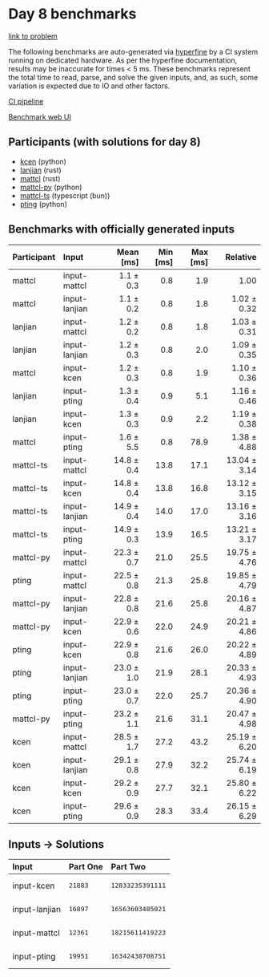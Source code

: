 # Day 8 benchmarks

[link to problem](https://adventofcode.com/2023/day/8)

The following benchmarks are auto-generated via
[hyperfine](https://github.com/sharkdp/hyperfine) by a CI system running on
dedicated hardware. As per the hyperfine documentation, results may be
inaccurate for times < 5 ms. These benchmarks represent the total time to read,
parse, and solve the given inputs, and, as such, some variation is expected due
to IO and other factors.

[CI pipeline](http://ci.papercode.net:8080/teams/main/pipelines/aoc2023)

[Benchmark web UI](https://aoc.ancalagon.black)


## Participants (with solutions for day 8)

- [kcen](https://github.com/kcen/aoc2023) (python)
- [lanjian](https://github.com/lanjian/aoc-2023) (rust)
- [mattcl](https://github.com/mattcl/aoc2023) (rust)
- [mattcl-py](https://github.com/mattcl/aoc2023-py) (python)
- [mattcl-ts](https://github.com/mattcl/aoc2023-js) (typescript (bun))
- [pting](https://github.com/pting/aoc2023) (python)


## Benchmarks with officially generated inputs

| Participant | Input | Mean [ms] | Min [ms] | Max [ms] | Relative |
|:---|:---|---:|---:|---:|---:|
| mattcl | input-mattcl | 1.1 ± 0.3 | 0.8 | 1.9 | 1.00 |
| mattcl | input-lanjian | 1.1 ± 0.2 | 0.8 | 1.8 | 1.02 ± 0.32 |
| lanjian | input-mattcl | 1.2 ± 0.2 | 0.8 | 1.8 | 1.03 ± 0.31 |
| lanjian | input-lanjian | 1.2 ± 0.3 | 0.8 | 2.0 | 1.09 ± 0.35 |
| mattcl | input-kcen | 1.2 ± 0.3 | 0.8 | 1.9 | 1.10 ± 0.36 |
| lanjian | input-pting | 1.3 ± 0.4 | 0.9 | 5.1 | 1.16 ± 0.46 |
| lanjian | input-kcen | 1.3 ± 0.3 | 0.9 | 2.2 | 1.19 ± 0.38 |
| mattcl | input-pting | 1.6 ± 5.5 | 0.8 | 78.9 | 1.38 ± 4.88 |
| mattcl-ts | input-mattcl | 14.8 ± 0.4 | 13.8 | 17.1 | 13.04 ± 3.14 |
| mattcl-ts | input-kcen | 14.8 ± 0.4 | 13.8 | 16.8 | 13.12 ± 3.15 |
| mattcl-ts | input-lanjian | 14.9 ± 0.4 | 14.0 | 17.0 | 13.16 ± 3.16 |
| mattcl-ts | input-pting | 14.9 ± 0.3 | 13.9 | 16.5 | 13.21 ± 3.17 |
| mattcl-py | input-mattcl | 22.3 ± 0.7 | 21.0 | 25.5 | 19.75 ± 4.76 |
| pting | input-mattcl | 22.5 ± 0.8 | 21.3 | 25.8 | 19.85 ± 4.79 |
| mattcl-py | input-lanjian | 22.8 ± 0.8 | 21.6 | 25.8 | 20.16 ± 4.87 |
| mattcl-py | input-kcen | 22.9 ± 0.6 | 22.0 | 24.9 | 20.21 ± 4.86 |
| pting | input-kcen | 22.9 ± 0.8 | 21.6 | 26.0 | 20.22 ± 4.89 |
| pting | input-lanjian | 23.0 ± 1.0 | 21.9 | 28.1 | 20.33 ± 4.93 |
| pting | input-pting | 23.0 ± 0.7 | 22.0 | 25.7 | 20.36 ± 4.90 |
| mattcl-py | input-pting | 23.2 ± 1.1 | 21.6 | 31.1 | 20.47 ± 4.98 |
| kcen | input-mattcl | 28.5 ± 1.7 | 27.2 | 43.2 | 25.19 ± 6.20 |
| kcen | input-lanjian | 29.1 ± 0.8 | 27.9 | 32.2 | 25.74 ± 6.19 |
| kcen | input-kcen | 29.2 ± 0.9 | 27.7 | 32.1 | 25.80 ± 6.22 |
| kcen | input-pting | 29.6 ± 0.9 | 28.3 | 33.4 | 26.15 ± 6.29 |


## Inputs -> Solutions

| Input | Part One | Part Two |
|:---|:---|:---|
|input-kcen|<pre>21883</pre>|<pre>12833235391111</pre>|
|input-lanjian|<pre>16897</pre>|<pre>16563603485021</pre>|
|input-mattcl|<pre>12361</pre>|<pre>18215611419223</pre>|
|input-pting|<pre>19951</pre>|<pre>16342438708751</pre>|